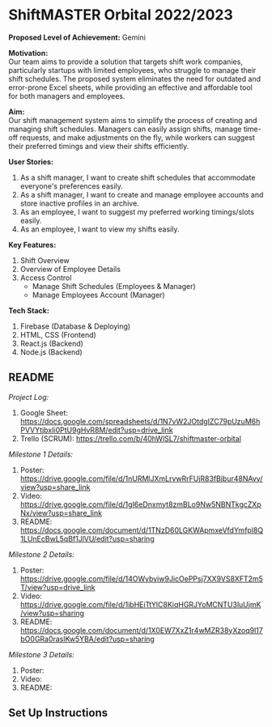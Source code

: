 # ShiftMASTER Orbital 2022/2023

**Proposed Level of Achievement:** Gemini

**Motivation:** <br>
Our team aims to provide a solution that targets shift work companies, particularly startups with limited employees, who struggle to manage their shift schedules. The proposed system eliminates the need for outdated and error-prone Excel sheets, while providing an effective and affordable tool for both managers and employees.

**Aim:** <br>
Our shift management system aims to simplify the process of creating and managing shift schedules. Managers can easily assign shifts, manage time-off requests, and make adjustments on the fly, while workers can suggest their preferred timings and view their shifts efficiently.

**User Stories:** 
1. As a shift manager, I want to create shift schedules that accommodate everyone's preferences easily.
2. As a shift manager, I want to create and manage employee accounts and store inactive profiles in an archive.
3. As an employee, I want to suggest my preferred working timings/slots easily.
4. As an employee, I want to view my shifts easily.

**Key Features:**
1. Shift Overview
2. Overview of Employee Details
3. Access Control
   - Manage Shift Schedules (Employees & Manager)
   - Manage Employees Account (Manager)

**Tech Stack:**
1. Firebase (Database & Deploying)
2. HTML, CSS (Frontend)
3. React.js (Backend)
4. Node.js (Backend)

## README
*Project Log:*
1. Google Sheet: https://docs.google.com/spreadsheets/d/1N7vW2JOtdgIZC79pUzuM6hPVVYtjbxIi0PtU9gHvR8M/edit?usp=drive_link
2. Trello (SCRUM): https://trello.com/b/40hWlSL7/shiftmaster-orbital

*Milestone 1 Details:*
1. Poster: https://drive.google.com/file/d/1nURMlJXmLrvwRrFUjR83fBjbur48NAvy/view?usp=share_link
2. Video: https://drive.google.com/file/d/1gI6eDnxmyt8zmBLo9Nw5NBNTkgcZXpNx/view?usp=share_link
3. README: https://docs.google.com/document/d/1TNzD60LGKWApmxeVfdYmfpl8Q1LUnEcBwL5qBf1JlVU/edit?usp=sharing

*Milestone 2 Details:*
1. Poster: https://drive.google.com/file/d/14OWybyiw9JicOePPsj7XX9VS8XFT2m5T/view?usp=drive_link
2. Video: https://drive.google.com/file/d/1ibHEiTtYlC8KiqHGRJYoMCNTU3luUjmK/view?usp=sharing
3. README: https://docs.google.com/document/d/1X0EW7XxZ1r4wMZR38yXzoq9l17bO0GRa0raslKw5YBA/edit?usp=sharing

*Milestone 3 Details:*
1. Poster: 
2. Video: 
3. README:

## Set Up Instructions
